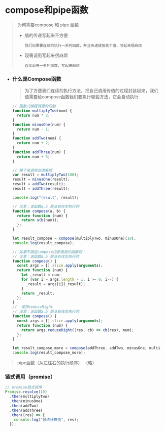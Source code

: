 # compose和pipe函数

> 为何需要compose 和 pipe 函数
>
> * 值的传递写起来不方便
>
>    ```
>    我们如果要连续的执行一系列函数，并且传递就按某个值，写起来很麻烦
>    ```
>
> * 现需调用写起来很麻烦
>
>   ```
>   连续调用一系列函数，写起来麻烦
>   ```

* ### 什么是Compose函数

  > 为了方便我们连续的执行方法，把自己调用传值的过程封装起来，我们值需要给compose函数我们要执行哪些方法，它会自动执行

   ```javascript
   // 函数式编程调用的软肋
   function multiplyTwo(num) {
     return num * 2;
   }
   function minusOne(num) {
     return num - 1;
   }
   function addTwo(num) {
     return num + 2;
   }
   function addThree(num) {
     return num + 3;
   }
   
   // 接下来调用会很麻烦
   var result = multiplyTwo(100);
   result = minusOne(result);
   result = addTwo(result);
   result = addThree(result);
   
   console.log("result", result);
   
   // 注意：该函数a,b 是从右往左执行的
   function compose(a, b) {
     return function (num) {
       return a(b(num));
     };
   }
   
   let result_compose = compose(multiplyTwo, minusOne)(10);
   console.log(result_compose);
   
   // 如果不固定compose内部调用的函数则：
   // 注意：该函数a,b 是从右往左执行的
   function compose() {
     const args = [].slice.apply(arguments);
     return function (num) {
       let _result = num;
       for (var i = args.length - 1; i >= 0; i--) {
         _result = args[i](_result);
       }
       return _result;
     };
   }
   //  使用reduceRight
   // 注意：该函数a,b 是从右往左执行的
   function compose() {
     const args = [].slice.apply(arguments);
     return function (num) {
       return args.reduceRight((res, cb) => cb(res), num);
     };
   }
   
   let result_compose_more = compose(addThree, addTwo, minusOne, multiplyTwo)(10);
   console.log(result_compose_more);
   
   ```

  

> pipe函数（从左往右的执行顺序） （略）



### 链式调用（promise）

```javascript
// promise链式调用
Promise.resolve(10)
  .then(multiplyTwo)
  .then(minusOne)
  .then(addTwo)
  .then(addThree)
  .then((res) => {
    console.log("最终计算值", res);
  });

```

